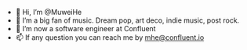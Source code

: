 - 👋 Hi, I’m @MuweiHe
- 👀 I’m a big fan of music. Dream pop, art deco, indie music, post rock.
- 🌱 I’m now a software engineer at Confluent
- 📫 If any question you can reach me by mhe@confluent.io


